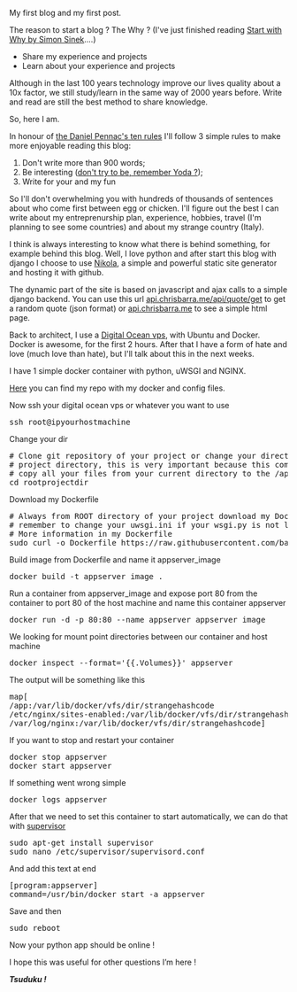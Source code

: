 <!--
.. title: Why, startup quote api and Docker
.. slug: why-startup-quote-api-and-docker
.. date: 2014/04/19 00:05:00
.. tags: startup, docker
.. link:
.. description: A little intro to my blog, docker and a good book to read
.. keywords: startup, docker, blog
.. type: text
.. sub_title: Everything begins with why, also my blog
.. img_name: img_why.jpg
-->


My first blog and my first post.


The reason to start a blog ? The Why ? (I've just finished reading [Start with Why by Simon Sinek](http://amzn.to/1j6vlHN "Start with Why by Simon Sinek")....)

- Share my experience and projects
- Learn about your experience and projects

Although in the last 100 years technology improve our lives quality about a 10x factor, we still study/learn in the same way of 2000 years before.
Write and read are still the best method to share knowledge.

So, here I am.

<!-- TEASER_END -->
In honour of [the Daniel Pennac's ten rules](http://www.oup.it/files/Documenti/ReadOn/RightsoftheReaderbyPennac.pdf "The rights of the Reader") I'll follow 3 simple rules to make more enjoyable reading this blog:

1. Don't write more than 900 words;
2. Be interesting ([don't try to be, remember Yoda ?](https://www.youtube.com/watch?v=BQ4yd2W50No));
3. Write for your and my fun

So I'll don't overwhelming you with hundreds of thousands of sentences about who come first between egg or chicken.
I'll figure out the best I can write about my entreprenurship plan, experience, hobbies, travel (I'm planning to see some countries) and about my strange country (Italy).

I think is always interesting to know what there is behind something, for example behind this blog.
Well, I love python and after start this blog with django I choose to use [Nikola](http://getnikola.com/ "Nikola Static Site Generator"), a simple and powerful static site generator and hosting it with github.

The dynamic part of the site is based on javascript and ajax calls to a simple django backend.
You can use this url [api.chrisbarra.me/api/quote/get](http://api.chrisbarra.me/api/quote/get "api.chrisbarra.me json") to get a random quote (json format) or [api.chrisbarra.me](http://api.chrisbarra.me "api.chrisbarra.me html") to see a simple html page.

Back to architect, I use a [Digital Ocean vps](https://www.digitalocean.com/?refcode=16e2312f412e "Digital Ocean"), with Ubuntu and Docker.
Docker is awesome, for the first 2 hours. After that I have a form of hate and love (much love than hate), but I'll talk about this in the next weeks.

I have 1 simple docker container with python, uWSGI and NGINX.

[Here](https://github.com/barrachri/dockerfiles "barrachri Repo") you can find my repo with my docker and config files.

Now ssh your digital ocean vps or whatever you want to use
<pre>ssh root@ipyourhostmachine</pre>
Change your dir
<pre>
&#35; Clone git repository of your project or change your directory with your ROOT
&#35; project directory, this is very important because this command "ADD ./ /app"
&#35; copy all your files from your current directory to the /app container's dir
cd rootprojectdir
</pre>
Download my Dockerfile
<pre>
&#35; Always from ROOT directory of your project download my Dockerfile
&#35; remember to change your uwsgi.ini if your wsgi.py is not located in api/wsgi.py dir
&#35; More information in my Dockerfile
sudo curl -o Dockerfile https://raw.githubusercontent.com/barrachri/dockerfiles/master/dockerfile/Dockerfile_app
</pre>
Build image from Dockerfile and name it appserver_image
<pre>docker build -t appserver_image .</pre>
Run a container from appserver_image and expose port 80 from the container to port 80 of the host machine and name this container appserver
<pre>docker run -d -p 80:80 --name appserver appserver_image</pre>
We looking for mount point directories between our container and host machine
<pre>docker inspect --format='{{.Volumes}}' appserver</pre>
The output will be something like this
<pre>
map[
/app:/var/lib/docker/vfs/dir/strangehashcode
/etc/nginx/sites-enabled:/var/lib/docker/vfs/dir/strangehashcode
/var/log/nginx:/var/lib/docker/vfs/dir/strangehashcode]
</pre>
If you want to stop and restart your container
<pre>
docker stop appserver
docker start appserver
</pre>
If something went wrong simple
<pre>
docker logs appserver
</pre>
After that we need to set this container to start automatically, we can do that with [supervisor](http://supervisord.org/ "Supervisord")
<pre>
sudo apt-get install supervisor
sudo nano /etc/supervisor/supervisord.conf
</pre>
And add this text at end
<pre>
[program:appserver]
command=/usr/bin/docker start -a appserver
</pre>
Save and then
<pre>sudo reboot</pre>

Now your python app should be online !

I hope this was useful for other questions I’m here !

__*Tsuduku !*__
